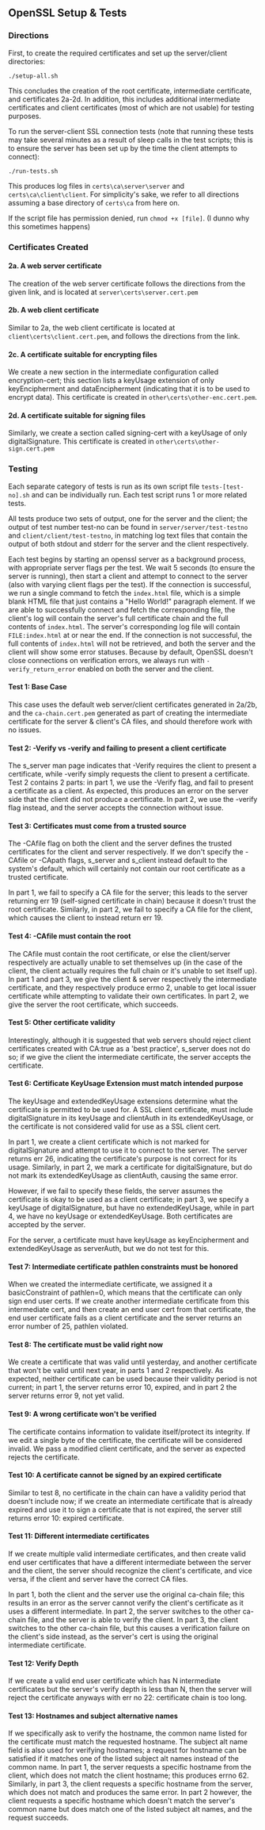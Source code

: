 ## OpenSSL Setup & Tests

### Directions
First, to create the required certificates and set up the server/client directories:

`./setup-all.sh` 

This concludes the creation of the root certificate, intermediate certificate, and certificates 2a-2d. In addition,
this includes additional intermediate certificates and client certificates (most of which are not usable) for
testing purposes.

To run the server-client SSL connection tests (note that running these tests may take several minutes as a result of
sleep calls in the test scripts; this is to ensure the server has been set up by the time the client attempts
to connect):

`./run-tests.sh`

This produces log files in `certs\ca\server\server` and `certs\ca\client\client`. For simplicity's sake, we refer to 
all directions assuming a base directory of `certs\ca` from here on.

If the script file has permission denied, run `chmod +x [file]`. (I dunno why this sometimes happens)

### Certificates Created

#### 2a. A web server certificate
The creation of the web server certificate follows the directions from the given link, and is located at
`server\certs\server.cert.pem`

#### 2b. A web client certificate
Similar to 2a, the web client certificate is located at `client\certs\client.cert.pem`, and follows the directions
from the link.

#### 2c. A certificate suitable for encrypting files
We create a new section in the intermediate configuration called encryption-cert; this section lists a keyUsage 
extension of only keyEncipherment and dataEncipherment (indicating that it is to be used to encrypt data). This
certificate is created in `other\certs\other-enc.cert.pem`.

#### 2d. A certificate suitable for signing files
Similarly, we create a section called signing-cert with a keyUsage of only digitalSignature. This certificate
is created in `other\certs\other-sign.cert.pem`

### Testing
Each separate category of tests is run as its own script file `tests-[test-no].sh` and can be individually run. Each
test script runs 1 or more related tests. 

All tests produce two sets of output, one for the server and the client; the output of test number test-no can be found 
in `server/server/test-testno` and `client/client/test-testno`, in matching log text files that contain the output of
both stdout and stderr for the server and the client respectively. 

Each test begins by starting an openssl server as a background process, with appropriate server flags per the test.
We wait 5 seconds (to ensure the server is running), then start a client and attempt to connect to the server (also 
with varying client flags per the test). If the connection is successful, we run a single command to fetch the 
`index.html` file, which is a simple blank HTML file that just contains a "Hello World!"
paragraph element. If we are able to successfully connect and fetch the corresponding file, the client's log will
contain the server's full certificate chain and the full contents of `index.html`. The server's corresponding log
file will contain `FILE:index.html` at or near the end. If the connection is not successful, the full contents of
`index.html` will not be retrieved, and both the server and the client will show some error statuses. Because by 
default, OpenSSL doesn't close connections on verification errors, we always run with `-verify_return_error` 
enabled on both the server and the client.

#### Test 1: Base Case
This case uses the default web server/client certificates generated in 2a/2b, and the `ca-chain.cert.pem` generated
as part of creating the intermediate certificate for the server & client's CA files, and should therefore work with no
issues.

#### Test 2: -Verify vs -verify and failing to present a client certificate
The s_server man page indicates that -Verify requires the client to present a certificate, while -verify simply 
requests the client to present a certificate. Test 2 contains 2 parts: in part 1, we use the -Verify flag, and fail
to present a certificate as a client. As expected, this produces an error on the server side that the client did not 
produce a certificate. In part 2, we use the -verify flag instead, and the server accepts the connection without issue.

#### Test 3: Certificates must come from a trusted source
The -CAfile flag on both the client and the server defines the trusted certificates for the client and server
respectively. If we don't specify the -CAfile or -CApath flags, s_server and s_client instead default to the system's
default, which will certainly not contain our root certificate as a trusted certificate.

In part 1, we fail to specify a CA file for the server; this leads to the server returning err 19 (self-signed
certificate in chain) because it doesn't trust the root certificate. Similarly, in part 2, we fail to specify a CA file
for the client, which causes the client to instead return err 19. 

#### Test 4: -CAfile must contain the root
The CAfile must contain the root certificate, or else the client/server respectively are actually unable to set
themselves up (in the case of the client, the client actually requires the full chain or it's unable to set itself
up). In part 1 and part 3, we give the client & server respectively the intermediate certificate, and they respectively
produce errno 2, unable to get local issuer certificate while attempting to validate their own certificates.
In part 2, we give the server the root certificate, which succeeds.

#### Test 5: Other certificate validity
Interestingly, although it is suggested that web servers should reject client certificates created with CA:true as a
'best practice', s_server does not do so; if we give the client the intermediate certificate, the server accepts the
certificate.

#### Test 6: Certificate KeyUsage Extension must match intended purpose
The keyUsage and extendedKeyUsage extensions determine what the certificate is permitted to be used for. A SSL client 
certificate, must include digitalSignature in its keyUsage and clientAuth in its extendedKeyUsage, or the certificate
is not considered valid for use as a SSL client cert.

In part 1, we create a client certificate which is not marked for digitalSignature and attempt to use it to connect
to the server. The server returns err 26, indicating the certificate's purpose is not correct for its usage. Similarly,
in part 2, we mark a certificate for digitalSignature, but do not mark its extendedKeyUsage as clientAuth, causing
the same error.

However, if we fail to specify these fields, the server assumes the certificate is okay to be used as a client
certificate; in part 3, we specify a keyUsage of digitalSignature, but have no extendedKeyUsage, while in part 4,
we have no keyUsage or extendedKeyUsage. Both certificates are accepted by the server.

For the server, a certificate must have keyUsage as keyEncipherment and extendedKeyUsage as serverAuth, but we do not
test for this.

#### Test 7: Intermediate certificate pathlen constraints must be honored
When we created the intermediate certificate, we assigned it a basicConstraint of pathlen=0, which means that the
certificate can only sign end user certs. If we create another intermediate certificate from this intermediate cert,
and then create an end user cert from that certificate, the end user certificate fails as a client certificate and 
the server returns an error number of 25, pathlen violated.

#### Test 8: The certificate must be valid right now
We create a certificate that was valid until yesterday, and another certificate that won't be valid until next year,
in parts 1 and 2 respectively. As expected, neither certificate can be used because their validity period is not 
current; in part 1, the server returns error 10, expired, and in part 2 the server returns error 9, not yet valid.

#### Test 9: A wrong certificate won't be verified
The certificate contains information to validate itself/protect its integrity. If we edit a single byte of the
certificate, the certificate will be considered invalid. We pass a modified client certificate, and the server
as expected rejects the certificate.

#### Test 10: A certificate cannot be signed by an expired certificate
Similar to test 8, no certificate in the chain can have a validity period that doesn't include now; if we create an
intermediate certificate that is already expired and use it to sign a certificate that is not expired, the server
still returns error 10: expired certificate.

#### Test 11: Different intermediate certificates
If we create multiple valid intermediate certificates, and then create valid end user certificates that have a
different intermediate between the server and the client, the server should recognize the client's certificate, and vice
versa, if the client and server have the correct CA files.

In part 1, both the client and the server use the original ca-chain file; this results in an error as the server cannot
verify the client's certificate as it uses a different intermediate. In part 2, the server switches to the other 
ca-chain file, and the server is able to verify the client. In part 3, the client switches to the other ca-chain file, 
but this causes a verification failure on the client's side instead, as the server's cert is using the original
intermediate certificate.

#### Test 12: Verify Depth
If we create a valid end user certificate which has N intermediate certificates but the server's verify depth is less
than N, then the server will reject the certificate anyways with err no 22: certificate chain is too long.

#### Test 13: Hostnames and subject alternative names
If we specifically ask to verify the hostname, the common name listed for the certificate must match the requested
hostname. The subject alt name field is also used for verifying hostnames; a request for hostname can be satisfied
if it matches one of the listed subject alt names instead of the common name.
In part 1, the server requests a specific hostname from the client, which does not match the client hostname; this 
produces errno 62. Similarly, in part 3, the client requests a specific hostname from the server, which does not match
and produces the same error. In part 2 however, the client requests a specific hostname which doesn't match the
server's common name but does match one of the listed subject alt names, and the request succeeds.
